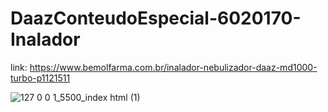 # DaazConteudoEspecial-6020170-Inalador
link: https://www.bemolfarma.com.br/inalador-nebulizador-daaz-md1000-turbo-p1121511

![127 0 0 1_5500_index html (1)](https://github.com/fabricio-hunt/DaazConteudoEspecial-6020170-Inalador/assets/87333479/b113b9d3-ab00-420a-8f20-2ef291e5bfa1)

